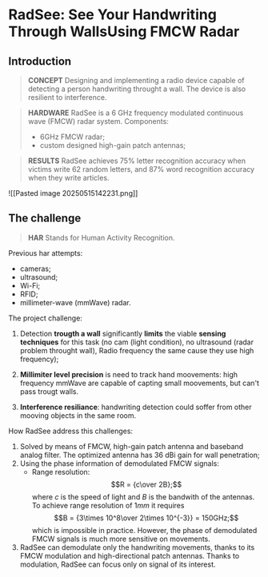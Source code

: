 # **RadSee: See Your Handwriting Through WallsUsing FMCW Radar**


## Introduction

> **CONCEPT**
> Designing and implementing a radio device capable of detecting a person handwriting throught a wall.
> The device is also resilient to interference.

> **HARDWARE**
> RadSee is a 6 GHz frequency modulated continuous wave (FMCW) radar system. 
> Components:
> - 6GHz FMCW radar;
> - custom designed high-gain patch antennas;

> **RESULTS**
> RadSee achieves 75% letter recognition accuracy when victims write 62 random letters, and 87% word recognition accuracy when they write articles.

![[Pasted image 20250515142231.png]]

## The challenge

> **HAR**
> Stands for Human Activity Recognition.

Previous har attempts:
- cameras; 
- ultrasound; 
- Wi-Fi;
- RFID;
- millimeter-wave (mmWave) radar.

The project challenge:
1. Detection **trougth a wall** significantly **limits** the viable **sensing techniques** for this task (no cam (light condition), no ultrasound (radar problem throught wall), Radio frequency the same cause they use high frequency);
   
2. **Millimiter level precision** is need to track hand moovements: high frequency mmWave are capable of capting small moovements, but can't pass trougt walls.
   
3. **Interference resiliance**: handwriting detection could soffer from other mooving objects in the same room.

How RadSee address this challenges:
1. Solved by means of FMCW, high-gain patch antenna and baseband analog filter. The optimized antenna has 36 dBi gain for wall penetration;
2. Using the phase information of demodulated FMCW signals:
   - Range resolution:$$R = {c\over 2B};$$
   where $c$ is the speed of light and $B$ is the bandwith of the antennas.
   To achieve range resolution of $1mm$ it requires $$B = {3\times 10^8\over 2\times 10^{-3}} = 150GHz;$$
   which is impossible in practice.
   However, the phase of demodulated FMCW signals is much more sensitive on movements.
3. RadSee can demodulate only the handwriting movements, thanks to its FMCW modulation and high-directional patch antennas. Thanks to modulation, RadSee can focus only on signal of its interest.

